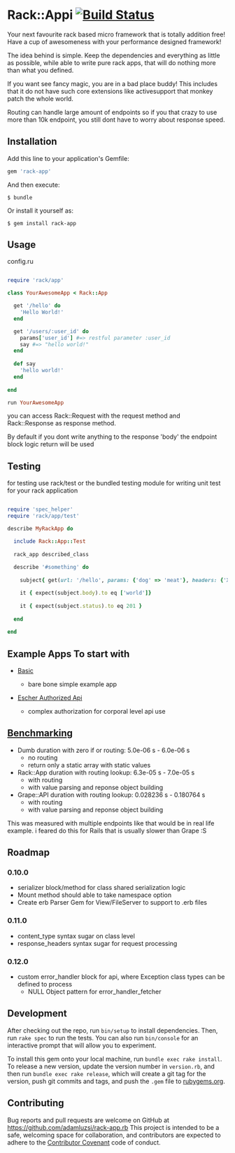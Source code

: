 # Rack::Appi [![Build Status][travis-image]][travis-link]

[travis-image]: https://secure.travis-ci.org/adamluzsi/rack-app.rb.png?branch=master
[travis-link]: http://travis-ci.org/adamluzsi/rack-app.rb
[travis-home]: http://travis-ci.org/

Your next favourite rack based micro framework that is totally addition free! 
Have a cup of awesomeness with  your performance designed framework!

The idea behind is simple. 
Keep the dependencies and everything as little as possible,
while able to write pure rack apps,
that will do nothing more than what you defined.

If you want see fancy magic, you are in a bad place buddy!
This includes that it do not have such core extensions like activesupport that monkey patch the whole world.

Routing can handle large amount of endpoints so if you that crazy to use more than 10k endpoint,
you still dont have to worry about response speed.

## Installation

Add this line to your application's Gemfile:

```ruby
gem 'rack-app'
```

And then execute:

    $ bundle

Or install it yourself as:

    $ gem install rack-app

## Usage

config.ru
```ruby

require 'rack/app'

class YourAwesomeApp < Rack::App

  get '/hello' do
    'Hello World!'
  end

  get '/users/:user_id' do
    params['user_id'] #=> restful parameter :user_id
    say #=> "hello world!" 
  end 
  
  def say
    'hello world!'
  end 
  
end

run YourAwesomeApp

```

you can access Rack::Request with the request method and 
Rack::Response as response method. 

By default if you dont write anything to the response 'body' the endpoint block logic return will be used

## Testing 

for testing use rack/test or the bundled testing module for writing unit test for your rack application

```ruby

require 'spec_helper'
require 'rack/app/test'

describe MyRackApp do

  include Rack::App::Test
  
  rack_app described_class
  
  describe '#something' do
  
    subject{ get(url: '/hello', params: {'dog' => 'meat'}, headers: {'X-Cat' => 'fur'}) }

    it { expect(subject.body).to eq ['world']}
    
    it { expect(subject.status).to eq 201 }
    
  end 
  
end 

```

## Example Apps To start with

* [Basic](https://github.com/adamluzsi/rack-app.rb-examples/tree/master/basic)
  * bare bone simple example app 
  
* [Escher Authorized Api](https://github.com/adamluzsi/rack-app.rb-examples/tree/master/escher_authorized)
  * complex authorization for corporal level api use

## [Benchmarking](https://github.com/adamluzsi/rack-app.rb-benchmark)

* Dumb duration with zero if or routing: 5.0e-06 s - 6.0e-06 s
  * no routing
  * return only a static array with static values
* Rack::App duration with routing lookup: 6.3e-05 s - 7.0e-05 s
  * with routing 
  * with value parsing and reponse object building
* Grape::API duration with routing lookup: 0.028236 s - 0.180764 s
  * with routing 
  * with value parsing and reponse object building
  
This was measured with multiple endpoints like that would be in real life example.
i feared do this for Rails that is usually slower than Grape :S

## Roadmap 

### 0.10.0

* serializer block/method for class shared serialization logic
* Mount method should able to take namespace option
* Create erb Parser Gem for View/FileServer to support to .erb files

### 0.11.0

* content_type syntax sugar on class level 
* response_headers syntax sugar for request processing 

### 0.12.0

* custom error_handler block for api, where Exception class types can be defined to process
  * NULL Object pattern for error_handler_fetcher

## Development

After checking out the repo, run `bin/setup` to install dependencies. Then, run `rake spec` to run the tests. You can also run `bin/console` for an interactive prompt that will allow you to experiment.

To install this gem onto your local machine, run `bundle exec rake install`. To release a new version, update the version number in `version.rb`, and then run `bundle exec rake release`, which will create a git tag for the version, push git commits and tags, and push the `.gem` file to [rubygems.org](https://rubygems.org).

## Contributing

Bug reports and pull requests are welcome on GitHub at https://github.com/adamluzsi/rack-app.rb This project is intended to be a safe, welcoming space for collaboration, and contributors are expected to adhere to the [Contributor Covenant](contributor-covenant.org) code of conduct.

